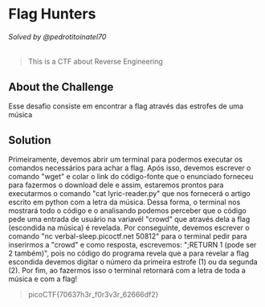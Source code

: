 # Flag Hunters
###### Solved by @pedrotitoinatel70
> This is a CTF about Reverse Engineering 
## About the Challenge
Esse desafio consiste em encontrar a flag através das estrofes de uma música
## Solution
Primeiramente, devemos abrir um terminal para podermos executar os comandos necessários para achar a flag. Após isso, devemos escrever o comando "wget" e colar o link do código-fonte que o enunciado forneceu para fazermos o download dele e assim, estaremos prontos para executarmos o comando "cat lyric-reader.py" que nos fornecerá o artigo escrito em python com a letra da música. Dessa forma, o terminal nos mostrará todo o código e o analisando podemos perceber que o código pede uma entrada de usuário na variavél "crowd" que através dela a flag (escondida na música) é revelada. Por conseguinte, devemos escrever o comando "nc verbal-sleep.picoctf.net 50812" para o terminal pedir para inserirmos a "crowd" e como resposta, escrevemos: ";RETURN 1 (pode ser 2 também)", pois no código do programa revela que a para revelar a flag escondida devemos digitar o número da primeira estrofe (1) ou da segunda (2). Por fim, ao fazermos isso o terminal retornará com a letra de toda a música e com a flag! 
> picoCTF{70637h3r_f0r3v3r_62666df2}
